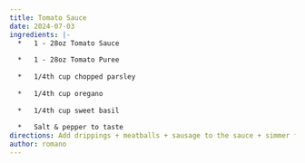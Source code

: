 ```yaml
---
title: Tomato Sauce
date: 2024-07-03
ingredients: |-
  *   1 - 28oz Tomato Sauce
      
  *   1 - 28oz Tomato Puree
      
  *   1/4th cup chopped parsley
      
  *   1/4th cup oregano
      
  *   1/4th cup sweet basil
      
  *   Salt & pepper to taste
directions: Add drippings + meatballs + sausage to the sauce + simmer for 1 + ½ hrs.
author: romano
---
```

